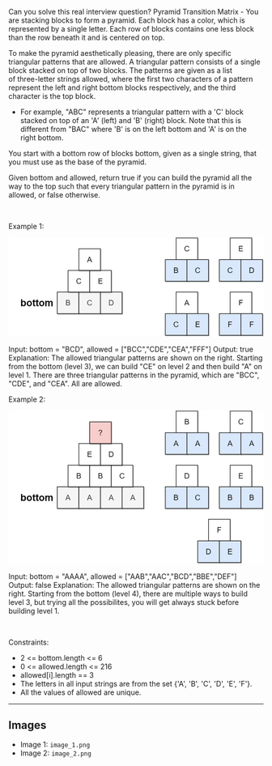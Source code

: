Can you solve this real interview question? Pyramid Transition Matrix - You are stacking blocks to form a pyramid. Each block has a color, which is represented by a single letter. Each row of blocks contains one less block than the row beneath it and is centered on top.

To make the pyramid aesthetically pleasing, there are only specific triangular patterns that are allowed. A triangular pattern consists of a single block stacked on top of two blocks. The patterns are given as a list of three-letter strings allowed, where the first two characters of a pattern represent the left and right bottom blocks respectively, and the third character is the top block.

 * For example, "ABC" represents a triangular pattern with a 'C' block stacked on top of an 'A' (left) and 'B' (right) block. Note that this is different from "BAC" where 'B' is on the left bottom and 'A' is on the right bottom.

You start with a bottom row of blocks bottom, given as a single string, that you must use as the base of the pyramid.

Given bottom and allowed, return true if you can build the pyramid all the way to the top such that every triangular pattern in the pyramid is in allowed, or false otherwise.

 

Example 1:

![Example 1](./image_1.png)


Input: bottom = "BCD", allowed = ["BCC","CDE","CEA","FFF"]
Output: true
Explanation: The allowed triangular patterns are shown on the right.
Starting from the bottom (level 3), we can build "CE" on level 2 and then build "A" on level 1.
There are three triangular patterns in the pyramid, which are "BCC", "CDE", and "CEA". All are allowed.


Example 2:

![Example 2](./image_2.png)


Input: bottom = "AAAA", allowed = ["AAB","AAC","BCD","BBE","DEF"]
Output: false
Explanation: The allowed triangular patterns are shown on the right.
Starting from the bottom (level 4), there are multiple ways to build level 3, but trying all the possibilites, you will get always stuck before building level 1.


 

Constraints:

 * 2 <= bottom.length <= 6
 * 0 <= allowed.length <= 216
 * allowed[i].length == 3
 * The letters in all input strings are from the set {'A', 'B', 'C', 'D', 'E', 'F'}.
 * All the values of allowed are unique.

---

## Images

- Image 1: `image_1.png`
- Image 2: `image_2.png`
